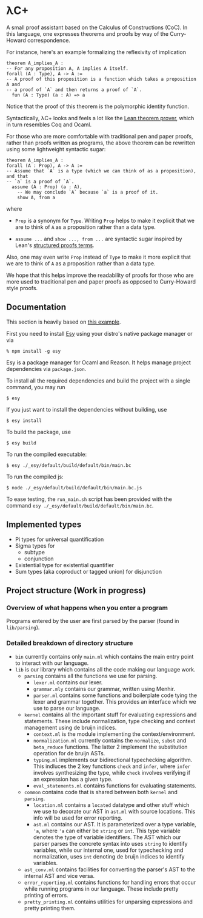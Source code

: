 # λC+
A small proof assistant based on the Calculus of Constructions (CoC).
In this language, one expresses theorems and proofs by way of the Curry-Howard
correspondence.

For instance, here's an example formalizing the reflexivity of implication
```lean
theorem A_implies_A :
-- For any proposition A, A implies A itself.
forall (A : Type), A -> A :=
-- A proof of this proposition is a function which takes a proposition A and
-- a proof of `A` and then returns a proof of `A`.
  fun (A : Type) (a : A) => a
```
Notice that the proof of this theorem is the polymorphic identity function.

Syntactically, λC+ looks and feels a lot like the 
[Lean theorem prover](https://leanprover.github.io/), which in turn resembles
Coq and Ocaml.

For those who are more comfortable with traditional pen and paper proofs,
rather than proofs written as programs, the above theorem can be rewritten using
some lightweight syntactic sugar:

```lean
theorem A_implies_A :
forall (A : Prop), A -> A :=
-- Assume that `A` is a type (which we can think of as a proposition), and that
-- `a` is a proof of `A`.
  assume (A : Prop) (a : A),
    -- We may conclude `A` because `a` is a proof of it.
    show A, from a
```

where
* `Prop` is a synonym for `Type`. Writing `Prop` helps to make it
explicit that we are to think of `A` as a proposition rather than a data type.

* `assume ...` and `show ..., from ...` are syntactic sugar inspired by Lean's
[structured proofs terms](https://leanprover.github.io/reference/expressions.html#structured-proofs).

Also, one may even write `Prop` instead of `Type` to make it more explicit that
we are to think of `A` as a proposition rather than a data type.

We hope that this helps improve the readability of proofs for those who are more
used to traditional pen and paper proofs as opposed to Curry-Howard style proofs.

## Documentation
This section is heavily based on [this example](https://github.com/esy-ocaml/hello-ocaml).

First you need to install [Esy](https://esy.sh/en/) using your distro's native
package manager or via
```console
% npm install -g esy
```

Esy is a package manager for Ocaml and Reason. It helps manage project
dependencies via `package.json`.

To install all the required dependencies and build the project with a single
command, you may run
```shell
$ esy
```

If you just want to install the dependencies without building, use
```shell
$ esy install
```

To build the package, use
```shell
$ esy build
```

To run the compiled executable:
```shell
$ esy ./_esy/default/build/default/bin/main.bc
```

To run the compiled js:
```shell
$ node ./_esy/default/build/default/bin/main.bc.js
```

To ease testing, the `run_main.sh` script has been provided with the command
`esy ./_esy/default/build/default/bin/main.bc`.

## Implemented types
- Pi types for universal quantification
- Sigma types for
  - subtype
  - conjunction
- Existential type for existential quantifier
- Sum types (aka coproduct or tagged union) for disjunction

## Project structure (Work in progress)
### Overview of what happens when you enter a program
Programs entered by the user are first parsed by the parser (found in `lib/parsing`).

### Detailed breakdown of directory structure
- `bin` currently contains only `main.ml` which contains the main entry point to
  interact with our language.
- `lib` is our library which contains all the code making our language work.
    - `parsing` contains all the functions we use for parsing.
        - `lexer.ml` contains our lexer.
        - `grammar.mly` contains our grammar, written using Menhir.
        - `parser.ml` contains some functions and boilerplate code tying the
        lexer and grammar together. This provides an interface which we use to
        parse our language.
    - `kernel` contains all the important stuff for evaluating expressions and
    statements. These include normalization, type checking and context management
    using de bruijn indices.
        - `context.ml` is the module implementing the context/environment.
        - `normalization.ml` currently contains the `normalize`, `subst` and
        `beta_reduce` functions. The latter 2 implement the substitution operation
        for de bruijn ASTs.
        - `typing.ml` implements our bidirectional typechecking algorithm.
        This indluces the 2 key functions `check` and `infer`, where `infer`
        involves synthesizing the type, while `check` involves verifying if an
        expression has a given type.
        - `eval_statements.ml` contains functions for evaluating statements.
    - `common` contains code that is shared between both `kernel` and `parsing`.
       - `location.ml` contains a `located` datatype and other stuff which we use to decorate our AST in `ast.ml`
       with source locations. This info will be used for error reporting.
       - `ast.ml` contains our AST. It is parameterized over a type variable, `'a`, where `'a` can either be `string` or `int`. This type variable denotes the type of variable identifiers. The AST which our parser parses the concrete syntax into uses `string` to identify variables, while our internal one, used for typechecking and normalization, uses `int` denoting de bruijn indices to identify variables.
   - `ast_conv.ml` contains facilities for converting the parser's AST to 
   the internal AST and vice versa.
   - `error_reporting.ml` contains functions for handling errors that occur while
   running programs in our language. These include pretty printing of errors.
   - `pretty_printing.ml` contains utilities for unparsing expressions and pretty
   printing them.
